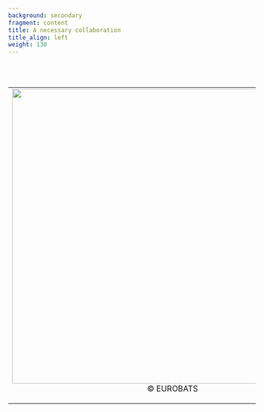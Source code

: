 ```yaml
---
background: secondary
fragment: content
title: A necessary collaboration
title_align: left
weight: 130
---
```


<br>
</br>

<table>
    <tr>
    <td> 
        <img src="/images/EUROBATS_range.png" alt="" width="600px" style="padding-right:50px" align="left"/>
    <p style='text-align: center'>© EUROBATS</p>
    </td>
    <td style='text-align:left;'>
    
- As bats know no borders, the policy of a single country is not sufficient to efficiently protect migrating bats, and this is why the [UNEP/EUROBATS agreement](https://www.eurobats.org/) was written and signed.

- Many of us collect data on bats all around Europe. This represents a huge database if brought together!

- This scientific collaboration will also include countries who did not sign EUROBATS.
    </td>
    </tr>
</table>


